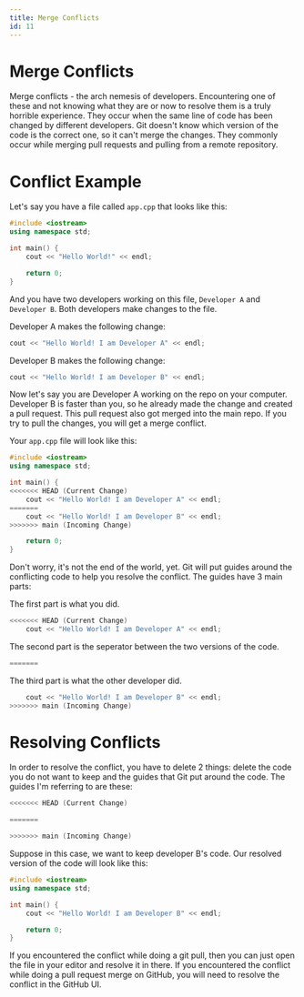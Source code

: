 ```yaml
---
title: Merge Conflicts
id: 11
---
```


# Merge Conflicts

Merge conflicts - the arch nemesis of developers. Encountering one of these and not knowing what they are or now to resolve them is a truly horrible experience. They occur when the same line of code has been changed by different developers. Git doesn't know which version of the code is the correct one, so it can't merge the changes. They commonly occur while merging pull requests and pulling from a remote repository.

# Conflict Example

Let's say you have a file called `app.cpp` that looks like this:

```cpp
#include <iostream>
using namespace std;

int main() {
    cout << "Hello World!" << endl;

    return 0;
}
```

And you have two developers working on this file, `Developer A` and `Developer B`. Both developers make changes to the file.

Developer A makes the following change:

```cpp
cout << "Hello World! I am Developer A" << endl;
```

Developer B makes the following change:

```cpp
cout << "Hello World! I am Developer B" << endl;
```

Now let's say you are Developer A working on the repo on your computer. Developer B is faster than you, so he already made the change and created a pull request. This pull request also got merged into the main repo. If you try to pull the changes, you will get a merge conflict.

Your `app.cpp` file will look like this:

```cpp
#include <iostream>
using namespace std;

int main() {
<<<<<<< HEAD (Current Change)
    cout << "Hello World! I am Developer A" << endl;
=======
    cout << "Hello World! I am Developer B" << endl;
>>>>>>> main (Incoming Change)

    return 0;
}
```

Don't worry, it's not the end of the world, yet. Git will put guides around the conflicting code to help you resolve the conflict. The guides have 3 main parts:

The first part is what you did.

```cpp
<<<<<<< HEAD (Current Change)
    cout << "Hello World! I am Developer A" << endl;
```

The second part is the seperator between the two versions of the code.

```cpp
=======
```

The third part is what the other developer did.

```cpp
    cout << "Hello World! I am Developer B" << endl;
>>>>>>> main (Incoming Change)
```

# Resolving Conflicts

In order to resolve the conflict, you have to delete 2 things: delete the code you do not want to keep and the guides that Git put around the code. The guides I'm referring to are these:

```cpp
<<<<<<< HEAD (Current Change)

=======

>>>>>>> main (Incoming Change)
```

Suppose in this case, we want to keep developer B's code. Our resolved version of the code will look like this:

```cpp
#include <iostream>
using namespace std;

int main() {
    cout << "Hello World! I am Developer B" << endl;

    return 0;
}
```

If you encountered the conflict while doing a git pull, then you can just open the file in your editor and resolve it in there. If you encountered the conflict while doing a pull request merge on GitHub, you will need to resolve the conflict in the GitHub UI.
